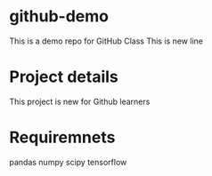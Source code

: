 # github-demo
This is a demo repo for GitHub Class
This is new line 


# Project details 
This project is new for Github learners

# Requiremnets 
pandas
numpy
scipy 
tensorflow 